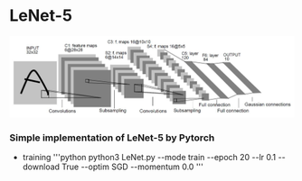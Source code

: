 LeNet-5
=======
![Architecture](./images/LeNet-5_Architecture.JPG)
### __Simple implementation of LeNet-5 by Pytorch__


* training
'''python
  python3 LeNet.py --mode train --epoch 20 --lr 0.1 --download True --optim SGD --momentum 0.0
'''

  
